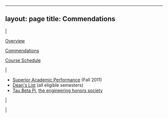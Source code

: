 

---
layout: page
title: Commendations
---

  

| 
  

[Overview](https://sites.google.com/site/tayloredwardpeterson/academics)

  

[Commendations](https://sites.google.com/site/tayloredwardpeterson/academics/commendations)

  

[Course Schedule](https://sites.google.com/site/tayloredwardpeterson/academics/course-scheule)

  

 | 

- [Superior Academic Performance](https://drive.google.com/file/d/0B0Jfms0twG8ESEJVc2t6YzYzOHc/view?usp=sharing) (Fall 2011) 
- [Dean's List](https://drive.google.com/file/d/0B0Jfms0twG8ELXNxTTA0RG9vd3c/view?usp=sharing) (all eligible semesters) 
- [Tau Beta Pi](https://drive.google.com/file/d/0B0Jfms0twG8EbmJ2cDdCQnNLOGM/view?usp=sharing), [the engineering honors society](http://www.tbp.org/)

 | 
  

 |

  

